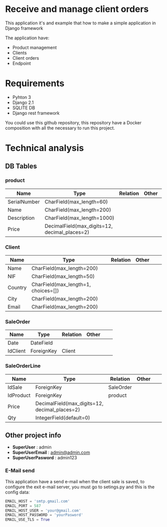 # Receive and manage client orders

This application it's and example that how to make a simple application in Django framework

The application have:

 - Product management
 - Clients
 - Client orders
 - Endpoint

# Requirements

 - Pyhton 3
 - Django 2.1
 - SQLITE DB
 - Django rest framework
 
You could use this github repository,  this repository have a Docker composition with all the necessary to run this project.

# Technical analysis

## DB Tables
### product
  

| Name         | Type                                          | Relation | Other |   |   |
|--------------|-----------------------------------------------|----------|-------|---|---|
| SerialNumber | CharField(max_length=60)                      |          |       |   |   |
| Name         | CharField(max_length=200)                     |          |       |   |   |
| Description  | CharField(max_length=1000)                    |          |       |   |   |
| Price        | DecimalField(max_digits=12, decimal_places=2) |          |       |   |   |

### Client


| Name    | Type                                | Relation | Other |   |   |
|---------|-------------------------------------|----------|-------|---|---|
| Name    | CharField(max_length=200)           |          |       |   |   |
| NIF     | CharField(max_length=50)            |          |       |   |   |
| Country | CharField(max_length=1, choices=[]) |          |       |   |   |
| City    | CharField(max_length=200)           |          |       |   |   |
| Email   | CharField(max_length=200)           |          |       |   |   |

### SaleOrder


| Name     | Type                                | Relation | Other |   |   |
|----------|-------------------------------------|----------|-------|---|---|
| Date     | DateField                           |          |       |   |   |
| IdClient | ForeignKey                          | Client   |       |   |   |

### SaleOrderLine

| Name      | Type                                          | Relation  | Other |   |   |
|-----------|-----------------------------------------------|-----------|-------|---|---|
| IdSale    | ForeignKey                                    | SaleOrder |       |   |   |
| IdProduct | ForeignKey                                    | product   |       |   |   |
| Price     | DecimalField(max_digits=12, decimal_places=2) |           |       |   |   |
| Qty       | IntegerField(default=0)                       |           |       |   |   |

## Other project info

* **SuperUser** : admin
* **SuperUserEmail** : admin@admin.com
* **SuperUserPasword** : admin123

### E-Mail send

This application have a send e-mail when the client sale is saved, to configure the exit e-mail server, you must go to setings.py and this is the config data:

```python
EMAIL_HOST = 'smtp.gmail.com'
EMAIL_PORT = 587
EMAIL_HOST_USER = 'your@gmail.com'
EMAIL_HOST_PASSWORD = 'yourPasword'
EMAIL_USE_TLS = True
```

